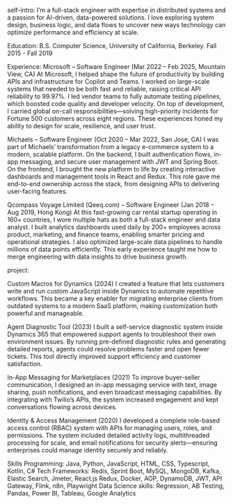 self-intro:
I’m a full-stack engineer with expertise in distributed systems and a passion for AI-driven, data-powered solutions. I love exploring system design, business logic, and data flows to uncover new ways technology can optimize performance and efficiency at scale.


Education: B.S. Computer Science, University of California, Berkeley. Fall 2015 - Fall 2019

Experience:
Microsoft – Software Engineer (Mar 2022 – Feb 2025, Mountain View, CA)
At Microsoft, I helped shape the future of productivity by building APIs and infrastructure for Copilot and Teams. I worked on large-scale systems that needed to be both fast and reliable, raising critical API reliability to 99.97%. I led vendor teams to fully automate testing pipelines, which boosted code quality and developer velocity. On top of development, I carried global on-call responsibilities—solving high-priority incidents for Fortune 500 customers across eight regions. These experiences honed my ability to design for scale, resilience, and user trust.

Michaels – Software Engineer (Oct 2020 – Mar 2022, San Jose, CA)
I was part of Michaels’ transformation from a legacy e-commerce system to a modern, scalable platform. On the backend, I built authentication flows, in-app messaging, and secure user management with JWT and Spring Boot. On the frontend, I brought the new platform to life by creating interactive dashboards and management tools in React and Redux. This role gave me end-to-end ownership across the stack, from designing APIs to delivering user-facing features.

Qcompass Voyage Limited (Qeeq.com) – Software Engineer (Jan 2018 – Aug 2019, Hong Kong)
At this fast-growing car rental startup operating in 160+ countries, I wore multiple hats as both a full-stack engineer and data analyst. I built analytics dashboards used daily by 200+ employees across product, marketing, and finance teams, enabling smarter pricing and operational strategies. I also optimized large-scale data pipelines to handle millions of data points efficiently. This early experience taught me how to merge engineering with data insights to drive business growth.

project:

Custom Macros for Dynamics (2024)
I created a feature that lets customers write and run custom JavaScript inside Dynamics to automate repetitive workflows. This became a key enabler for migrating enterprise clients from outdated systems to a modern SaaS platform, making customization both powerful and manageable.

Agent Diagnostic Tool (2023)
I built a self-service diagnostic system inside Dynamics 365 that empowered support agents to troubleshoot their own environment issues. By running pre-defined diagnostic rules and generating detailed reports, agents could resolve problems faster and open fewer tickets. This tool directly improved support efficiency and customer satisfaction.

In-App Messaging for Marketplaces (2021)
To improve buyer-seller communication, I designed an in-app messaging service with text, image sharing, push notifications, and even broadcast messaging capabilities. By integrating with Twilio’s APIs, the system increased engagement and kept conversations flowing across devices.

Identity & Access Management (2020)
I developed a complete role-based access control (RBAC) system with APIs for managing users, roles, and permissions. The system included detailed activity logs, multithreaded processing for scale, and email notifications for security alerts—ensuring enterprises could manage identity securely and reliably.


Skills
Programming: Java, Python, JavaScript, HTML, CSS, Typescript, Kotlin, C#
Tech Frameworks: Redis, Sprint Boot, MySQL, MongoDB, Kafka, Elastic Search, Jmeter, React.js Redux, Docker, AOP, DynamoDB, JWT, API Gateway, Flink, n8n, Playwright
Data Science skills: Regression, AB Testing, Pandas, Power BI, Tableau, Google Analytics